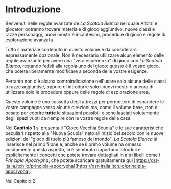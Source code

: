 # Introduzione

Benvenuti nelle regole avanzate de *La Scatola Bianca* nel quale Arbitri e giocatori potranno trovare materiale di gioco aggiuntivo: nuove classi e razze personaggi, nuovi mostri e incantesimi, procedure di gioco e regole di esplorazione avanzata.

Tutto il materiale contenuto in questo volume è da considerarsi espressamente opzionale. Non è necessario utilizzare alcun elemento delle regole avanzante per avere una "vera esperienza" di gioco con *La Scatola Bianca*, restando fedeli alla regola uno del gioco: questo è il vostro gioco, che potete liberamente modificare a seconda delle vostre esigenze.

Pertanto non c'è alcuna controindicazione nell'usare solo alcune delle classi o razze aggiuntive, oppure di introdurre solo i nuovi mostri o ancora di utilizzare solo le procedure oppure delle regole di esplorazione area.

Questo volume è una cassetta degli attrezzi per permettere di espandere le vostre campagne verso alcune direzioni ma, come il volume base, non è pesato per coprire **tutte** le situazioni possibili e sono lasciati volutamente degli spazi vuoti da riempire con le vostre regole della casa.

Nel **Capitolo 1** si presenta il "Gioco Vecchia Scuola" e le sue caratteristiche peculiari rispetto alla "Nuova Scuola" nato all'inizio del secolo con le nuove edizioni del "gioco di ruolo più famoso del mondo". *La Scatola Bianca* si inserisce nel primo filone e, anche se il primo volume ha omesso volutamente questo aspetto, ci è sembrato opportuno introdurre esplicitamente i concetti che potete trovare dettagliati in altri libelli come i *Principia Apocrypha*, che potete scaricare gratuitamente qui [https://osr-italia.itch.io/principia-apocrypha](https://osr-italia.itch.io/principia-apocrypha).


Nel Capitolo 2 